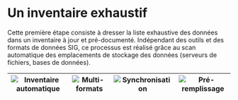 # Un inventaire exhaustif

Cette première étape consiste à dresser la liste exhaustive des données dans un inventaire à jour et pré-documenté. Indépendant des outils et des formats de données SIG, ce processus est réalisé grâce au scan automatique des emplacements de stockage des données (serveurs de fichiers, bases de données).

| ![Inventaire automatique](/images/icone_inventaire_bleu_140px.png "Inventaire automatique") | ![Multi-formats](/images/icone_multiformats_bleu_140px.png "Interopérabilité des formats") | ![Synchronisation](/images/icone_synchronisation_bleu_140px.png "Mises à jour automatiques") | ![Pré-remplissage](/images/icone_metadonnees_bleu_140px.png "Pré-remplissage des métadonnées") |
| :--: | :--: | :--: | :--: |
